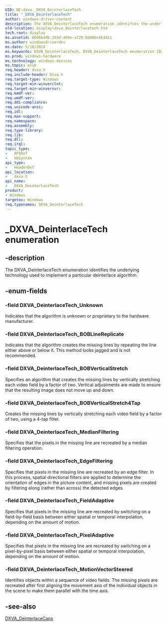 ```yaml
---
UID: NE:dxva._DXVA_DeinterlaceTech
title: "_DXVA_DeinterlaceTech"
author: windows-driver-content
description: The DXVA_DeinterlaceTech enumeration identifies the underlying technology used to implement a particular deinterlace algorithm.
old-location: display\dxva_deinterlacetech.htm
tech.root: display
ms.assetid: 06d6b4db-293d-409e-a725-bb86bc6b3d11
ms.author: windowsdriverdev
ms.date: 5/10/2018
ms.keywords: DXVA_DeinterlaceTech, DXVA_DeinterlaceTech enumeration [Display Devices], DXVA_DeinterlaceTech_BOBLineReplicate, DXVA_DeinterlaceTech_BOBVerticalStretch, DXVA_DeinterlaceTech_BOBVerticalStretch4Tap, DXVA_DeinterlaceTech_EdgeFiltering, DXVA_DeinterlaceTech_FieldAdaptive, DXVA_DeinterlaceTech_MedianFiltering, DXVA_DeinterlaceTech_MotionVectorSteered, DXVA_DeinterlaceTech_PixelAdaptive, DXVA_DeinterlaceTech_Unknown, _DXVA_DeinterlaceTech, display.dxva_deinterlacetech, dxva/DXVA_DeinterlaceTech, dxva/DXVA_DeinterlaceTech_BOBLineReplicate, dxva/DXVA_DeinterlaceTech_BOBVerticalStretch, dxva/DXVA_DeinterlaceTech_BOBVerticalStretch4Tap, dxva/DXVA_DeinterlaceTech_EdgeFiltering, dxva/DXVA_DeinterlaceTech_FieldAdaptive, dxva/DXVA_DeinterlaceTech_MedianFiltering, dxva/DXVA_DeinterlaceTech_MotionVectorSteered, dxva/DXVA_DeinterlaceTech_PixelAdaptive, dxva/DXVA_DeinterlaceTech_Unknown, dxvaref_ce829a5b-1e09-43e6-b90c-f7501476f280.xml
ms.prod: windows-hardware
ms.technology: windows-devices
ms.topic: enum
req.header: dxva.h
req.include-header: Dxva.h
req.target-type: Windows
req.target-min-winverclnt: 
req.target-min-winversvr: 
req.kmdf-ver: 
req.umdf-ver: 
req.ddi-compliance: 
req.unicode-ansi: 
req.idl: 
req.max-support: 
req.namespace: 
req.assembly: 
req.type-library: 
req.lib: 
req.dll: 
req.irql: 
topic_type:
-	APIRef
-	kbSyntax
api_type:
-	HeaderDef
api_location:
-	dxva.h
api_name:
-	DXVA_DeinterlaceTech
product:
- Windows
targetos: Windows
req.typenames: DXVA_DeinterlaceTech
---
```


# _DXVA_DeinterlaceTech enumeration


## -description


The DXVA_DeinterlaceTech enumeration identifies the underlying technology used to implement a particular deinterlace algorithm.


## -enum-fields




### -field DXVA_DeinterlaceTech_Unknown

Indicates that the algorithm is unknown or proprietary to the hardware manufacturer. 


### -field DXVA_DeinterlaceTech_BOBLineReplicate

Indicates that the algorithm creates the missing lines by repeating the line either above or below it. This method looks jagged and is not recommended. 


### -field DXVA_DeinterlaceTech_BOBVerticalStretch

Specifies an algorithm that creates the missing lines by vertically stretching each video field by a factor of two. Vertical adjustments are made to ensure that the resulting image does not move up and down. 


### -field DXVA_DeinterlaceTech_BOBVerticalStretch4Tap

Creates the missing lines by vertically stretching each video field by a factor of two, using a 4-tap filter.


### -field DXVA_DeinterlaceTech_MedianFiltering

Specifies that the pixels in the missing line are recreated by a median filtering operation. 


### -field DXVA_DeinterlaceTech_EdgeFiltering

Specifies that pixels in the missing line are recreated by an edge filter. In this process, spatial directional filters are applied to determine the orientation of edges in the picture content, and missing pixels are created by filtering along (rather than across) the detected edges. 


### -field DXVA_DeinterlaceTech_FieldAdaptive

Specifies that pixels in the missing line are recreated by switching on a field-by-field basis between either spatial or temporal interpolation, depending on the amount of motion. 


### -field DXVA_DeinterlaceTech_PixelAdaptive

Specifies that pixels in the missing line are recreated by switching on a pixel-by-pixel basis between either spatial or temporal interpolation, depending on the amount of motion. 


### -field DXVA_DeinterlaceTech_MotionVectorSteered

Identifies objects within a sequence of video fields. The missing pixels are recreated after first aligning the movement axis of the individual objects in the scene to make them parallel with the time axis.


## -see-also




<a href="https://msdn.microsoft.com/library/windows/hardware/ff563939">DXVA_DeinterlaceCaps</a>
 

 

